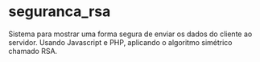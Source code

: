 # seguranca_rsa
Sistema para mostrar uma forma segura de enviar os dados do cliente ao servidor. Usando Javascript e PHP, aplicando o algoritmo simétrico chamado RSA.
